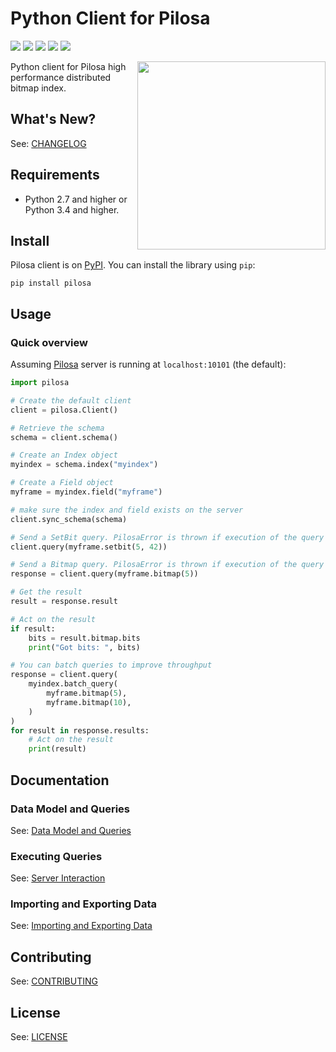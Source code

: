 # Python Client for Pilosa

<a href="https://github.com/pilosa"><img src="https://img.shields.io/badge/pilosa-0.9-blue.svg"></a>
<a href="https://pypi.python.org/pypi/pilosa"><img src="https://img.shields.io/pypi/v/pilosa.svg?maxAge=2592&updated=2"></a>
<a href="http://pilosa.readthedocs.io/en/latest/?badge=latest"><img src="https://img.shields.io/badge/docs-latest-brightgreen.svg?style=flat"></A>
<a href="https://travis-ci.org/pilosa/python-pilosa"><img src="https://api.travis-ci.org/pilosa/python-pilosa.svg?branch=master"></a>
<a href="https://coveralls.io/github/pilosa/python-pilosa?branch=master"><img src="https://coveralls.io/repos/github/pilosa/python-pilosa/badge.svg?branch=master"></a>

<img src="https://www.pilosa.com/img/ce.svg" style="float: right" align="right" height="301">

Python client for Pilosa high performance distributed bitmap index.

## What's New?

See: [CHANGELOG](CHANGELOG.md)

## Requirements

* Python 2.7 and higher or Python 3.4 and higher.

## Install

Pilosa client is on [PyPI](https://pypi.python.org/pypi/pilosa). You can install the library using `pip`:

```
pip install pilosa
```

## Usage

### Quick overview

Assuming [Pilosa](https://github.com/pilosa/pilosa) server is running at `localhost:10101` (the default):

```python
import pilosa

# Create the default client
client = pilosa.Client()

# Retrieve the schema
schema = client.schema()

# Create an Index object
myindex = schema.index("myindex")

# Create a Field object
myframe = myindex.field("myframe")

# make sure the index and field exists on the server
client.sync_schema(schema)

# Send a SetBit query. PilosaError is thrown if execution of the query fails.
client.query(myframe.setbit(5, 42))

# Send a Bitmap query. PilosaError is thrown if execution of the query fails.
response = client.query(myframe.bitmap(5))

# Get the result
result = response.result

# Act on the result
if result:
    bits = result.bitmap.bits
    print("Got bits: ", bits)

# You can batch queries to improve throughput
response = client.query(
    myindex.batch_query(
        myframe.bitmap(5),
        myframe.bitmap(10),
    )    
)
for result in response.results:
    # Act on the result
    print(result)
```

## Documentation

### Data Model and Queries

See: [Data Model and Queries](docs/data-model-queries.md)

### Executing Queries

See: [Server Interaction](docs/server-interaction.md)

### Importing and Exporting Data

See: [Importing and Exporting Data](docs/imports.md)

## Contributing

See: [CONTRIBUTING](CONTRIBUTING.md)

## License

See: [LICENSE](LICENSE)
